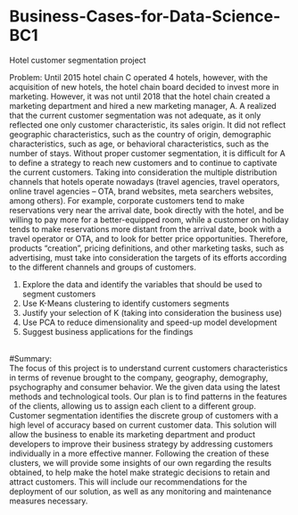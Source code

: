 # Business-Cases-for-Data-Science-BC1
Hotel customer segmentation project

Problem:
Until 2015 hotel chain C operated 4 hotels, however, with the acquisition of new hotels, the hotel chain board decided to invest more in marketing. However, it was not until 2018 that the hotel chain created a marketing department and hired a new marketing manager, A. A realized that the current customer segmentation was not adequate, as it only reflected one only customer characteristic, its sales origin. It did not reflect geographic characteristics, such as the country of origin, demographic characteristics, such as age, or behavioral characteristics, such as the number of stays. Without proper customer segmentation, it is difficult for A to define a strategy to reach new customers and to continue to captivate the current customers. Taking into consideration the multiple distribution channels that hotels operate nowadays (travel agencies, travel operators, online travel agencies – OTA, brand websites, meta searchers websites, among others). For example, corporate customers tend to make reservations very near the arrival date, book directly with the hotel, and be willing to pay more for a better-equipped room, while a customer on holiday tends to make reservations more distant from the arrival date, book with a travel operator or OTA, and to look for better price opportunities. Therefore, products “creation”, pricing definitions, and other marketing tasks, such as advertising, must take into consideration the targets of its efforts according to the different channels and groups of customers.
<br />
1) Explore the data and identify the variables that should be used to segment customers
2) Use K-Means clustering to identify customers segments
3) Justify your selection of K (taking into consideration the business use)
4) Use PCA to reduce dimensionality and speed-up model development
5) Suggest business applications for the findings
<br />
#Summary:<br />
The focus of this project is to understand current customers characteristics in terms of revenue brought to the company, geography, demography, psychography and consumer behavior. We the given data using the latest methods and technological tools. Our plan is to find patterns in the features of the clients, allowing us to assign each client to a different group. Customer segmentation identifies the discrete group of customers with a high level of accuracy based on current customer data. This solution will allow the business to enable its marketing department and product developers to improve their business strategy by addressing customers individually in a more effective manner. Following the creation of these clusters, we will provide some insights of our own regarding the results obtained, to help make the hotel make strategic decisions to retain and attract customers. This will include our recommendations for the deployment of our solution, as well as any monitoring and maintenance measures necessary.
